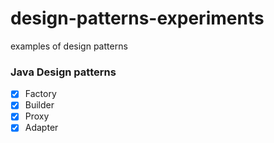 # design-patterns-experiments
examples of design patterns

### Java Design patterns

- [x] Factory
- [x] Builder
- [x] Proxy
- [x] Adapter
